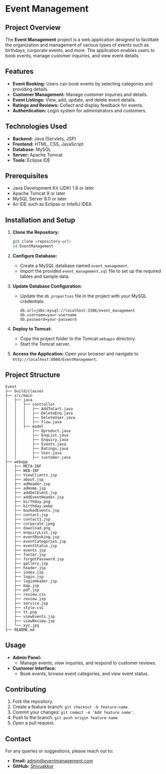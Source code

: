 # Event Management

## Project Overview

The **Event Management** project is a web application designed to facilitate the organization and management of various types of events such as birthdays, corporate events, and more. The application enables users to book events, manage customer inquiries, and view event details.

## Features

- **Event Booking:** Users can book events by selecting categories and providing details.
- **Customer Management:** Manage customer inquiries and details.
- **Event Listings:** View, add, update, and delete event details.
- **Ratings and Reviews:** Collect and display feedback for events.
- **Authentication:** Login system for administrators and customers.

## Technologies Used

- **Backend:** Java (Servlets, JSP)
- **Frontend:** HTML, CSS, JavaScript
- **Database:** MySQL
- **Server:** Apache Tomcat
- **Tools:** Eclipse IDE

## Prerequisites

- Java Development Kit (JDK) 1.8 or later
- Apache Tomcat 9 or later
- MySQL Server 8.0 or later
- An IDE such as Eclipse or IntelliJ IDEA

## Installation and Setup

1. **Clone the Repository:**
   ```bash
   git clone <repository-url>
   cd EventManagement
   ```

2. **Configure Database:**
   - Create a MySQL database named `event_management`.
   - Import the provided `event_management.sql` file to set up the required tables and sample data.

3. **Update Database Configuration:**
   - Update the `db.properties` file in the project with your MySQL credentials:
     ```properties
     db.url=jdbc:mysql://localhost:3306/event_management
     db.username=your-username
     db.password=your-password
     ```

4. **Deploy to Tomcat:**
   - Copy the project folder to the Tomcat `webapps` directory.
   - Start the Tomcat server.

5. **Access the Application:**
   Open your browser and navigate to `http://localhost:8080/EventManagement`.

## Project Structure

```
Event
├── build/classes
├── src/main
│   ├── java
│   │   ├── controller
│   │   │   ├── AddToCart.java
│   │   │   ├── DeleteEnq.java
│   │   │   ├── DeleteUser.java
│   │   │   ├── Flow.java
│   │   ├── model
│   │       ├── Dproduct.java
│   │       ├── EnqList.java
│   │       ├── Enquiry.java
│   │       ├── Events.java
│   │       ├── Ratings.java
│   │       ├── User.java
│   │       ├── customer.java
├── webapp
│   ├── META-INF
│   ├── WEB-INF
│   ├── ViewClients.jsp
│   ├── about.jsp
│   ├── adHeader.jsp
│   ├── adHome.jsp
│   ├── addDelEvent.jsp
│   ├── addEventHeader.jsp
│   ├── birthday.png
│   ├── birthday.webp
│   ├── bookedEvents.jsp
│   ├── contact.jsp
│   ├── contact1.jsp
│   ├── corporate.jpeg
│   ├── download.png
│   ├── enquiryList.jsp
│   ├── eventBooking.jsp
│   ├── eventCategories.jsp
│   ├── eventStatus.jsp
│   ├── events.jsp
│   ├── footer.jsp
│   ├── forgotPassword.jsp
│   ├── gallery.jsp
│   ├── header.jsp
│   ├── index.jsp
│   ├── login.jsp
│   ├── loginHeader.jsp
│   ├── map.jsp
│   ├── pdf.jsp
│   ├── review.css
│   ├── review.jsp
│   ├── service.jsp
│   ├── style.css
│   ├── tt.png
│   ├── viewEvents.jsp
│   ├── viewReview.jsp
│   └── xyz.jpg
├── README.md
```

## Usage

- **Admin Panel:**
  - Manage events, view inquiries, and respond to customer reviews.
- **Customer Interface:**
  - Book events, browse event categories, and view event status.

## Contributing

1. Fork the repository.
2. Create a feature branch: `git checkout -b feature-name`.
3. Commit your changes: `git commit -m 'Add feature name'`.
4. Push to the branch: `git push origin feature-name`.
5. Open a pull request.


## Contact

For any queries or suggestions, please reach out to:
- **Email:** admin@eventmanagement.com
- **GitHub:** [Shivuakkur](https://github.com/Shivuakkur)
